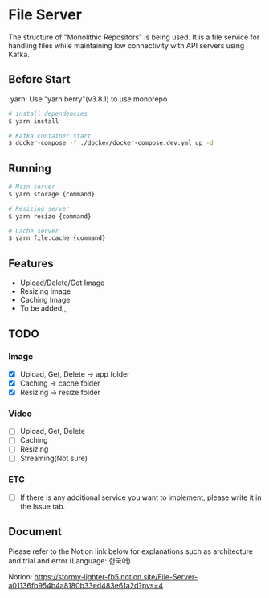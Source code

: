 # File Server

The structure of "Monolithic Repositors" is being used. It is a file service for handling files while maintaining low connectivity with API servers using Kafka.

## Before Start

.yarn: Use "yarn berry"(v3.8.1) to use monorepo

```bash
# install dependencies
$ yarn install

# Kafka container start
$ docker-compose -f ./docker/docker-compose.dev.yml up -d
```

## Running

```bash
# Main server
$ yarn storage {command}

# Resizing server
$ yarn resize {command}

# Cache server
$ yarn file:cache {command}
```

## Features

- Upload/Delete/Get Image
- Resizing Image
- Caching Image
- To be added,,,

## TODO

### Image

- [x] Upload, Get, Delete -> app folder
- [x] Caching -> cache folder
- [x] Resizing -> resize folder

### Video

- [ ] Upload, Get, Delete
- [ ] Caching
- [ ] Resizing
- [ ] Streaming(Not sure)

### ETC

- [ ] If there is any additional service you want to implement, please write it in the Issue tab.

## Document

Please refer to the Notion link below for explanations such as architecture and trial and error.(Language: 한국어)

Notion: <https://stormy-lighter-fb5.notion.site/File-Server-a01136fb954b4a8180b33ed483e61a2d?pvs=4>
